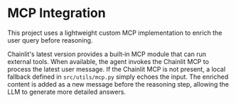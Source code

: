 # MCP Integration

This project uses a lightweight custom MCP implementation to enrich the user query before reasoning.

Chainlit\'s latest version provides a built‑in MCP module that can run external tools. When available, the agent invokes the Chainlit MCP to process the latest user message. If the Chainlit MCP is not present, a local fallback defined in `src/utils/mcp.py` simply echoes the input. The enriched content is added as a new message before the reasoning step, allowing the LLM to generate more detailed answers.

